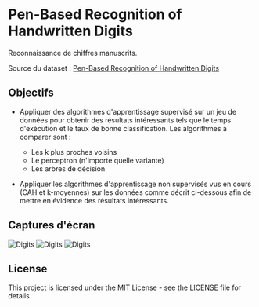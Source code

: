 # Pen-Based Recognition of Handwritten Digits

Reconnaissance de chiffres manuscrits.

Source du dataset : [Pen-Based Recognition of Handwritten Digits](https://archive.ics.uci.edu/dataset/81/pen+based+recognition+of+handwritten+digits)



## Objectifs 

- Appliquer des algorithmes d'apprentissage supervisé sur un jeu de données pour obtenir des résultats intéressants tels que le temps d'exécution et le taux de bonne classification. Les algorithmes à comparer sont :

    - Les k plus proches voisins
    - Le perceptron (n'importe quelle variante)
    - Les arbres de décision
- Appliquer les algorithmes d'apprentissage non supervisés vus en cours (CAH et k-moyennes) sur les données comme décrit ci-dessous afin de mettre en évidence des résultats intéressants.

## Captures d'écran

![Digits](./imageWeb1.png)
![Digits](./imageWeb3.png)
![Digits](./imageWeb4.png)

## License

This project is licensed under the MIT License - see the [LICENSE](LICENSE) file for details.

